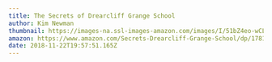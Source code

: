 ```yaml
---
title: The Secrets of Drearcliff Grange School
author: Kim Newman
thumbnail: https://images-na.ssl-images-amazon.com/images/I/51bZ4eo-wCL._SX318_BO1,204,203,200_.jpg
amazon: https://www.amazon.com/Secrets-Drearcliff-Grange-School/dp/1781165726
date: 2018-11-22T19:57:51.165Z
---
```

